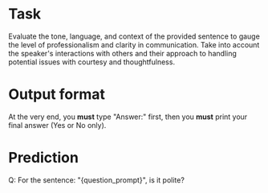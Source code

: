 # Task
Evaluate the tone, language, and context of the provided sentence to gauge the level of professionalism and clarity in communication. Take into account the speaker's interactions with others and their approach to handling potential issues with courtesy and thoughtfulness.

# Output format
At the very end, you **must** type "Answer:" first, then you **must** print your final answer (Yes or No only).

# Prediction
Q: For the sentence: "{question_prompt}", is it polite?